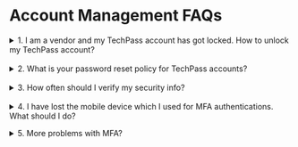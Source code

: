 # Account Management FAQs
<details><summary>
1. I am a vendor and my TechPass account has got locked. How to unlock my TechPass account?</summary>
<br>Vendor's TechPass account will be locked after five consecutive unsuccessful login attempts. Go to <a href="https://passwordreset.microsoftonline.com/">reset password</a> and follow the on-screen instructions.</details><br>
<details><summary>
2. What is your password reset policy for TechPass accounts?</summary>
<br>For vendors, we follow the <a href="https://docs.microsoft.com/en-us/azure/active-directory/authentication/concept-sspr-policy#administrator-password-policy-differences">password policy of Azure Active Directory</a>. Hence vendors will receive a password expiry notification accordingly. You can <a href="https://passwordreset.microsoftonline.com/">reset password</a> by following the on-screen instructions listed in this page.<br><br>
However, if you are a public officer, you will be notified to reset your GSIB password as per the WOG password policies. If there are any issues with this, please contact your organisation's Agency Facility Management (AFM).</details><br>
<details><summary>
3. How often should I verify my security info?</summary>
<br>As security information is vital, you need to make sure it is always up-to-date. You will receive a reminder every 180 days to review your security info and update it as needed.<br><br>
To manage your security info any time, go to <a href="https://myaccount.microsoft.com/">My Account</a>.</details><br>
<details><summary>
4. I have lost the mobile device which I used for MFA authentications. What should I do?</summary>

**If you are a vendor**:

i. Raise a [service request](https://go.gov.sg/techpass-sr) to contact our technical support to remove the MFA configured for your TechPass account.

ii. Once this done you will be notified. Proceed to [reset-techpass-mfa-for-new-device](reset-techpass-mfa-for-new-device) using your new mobile device.

 **If you are a public officer**:

i. Contact your Agency Facility Management (AFM) to  remove the MFA configured for your WOG account and raise a [service request](https://go.gov.sg/techpass-sr) to remove the MFA configured for your TechPass account.

ii. Once these are completed, reset MFA for [WOG account](reset-security-verification-for-wog-account) and [TechPass account](reset-techpass-mfa-for-new-device) using your new mobile device.

?> In the service request form, select **Service Request** and **Request to reset Multi Factor Authentication (MFA)** as **Ticket Type** and **Service Requests** respectively.</details>
<details><summary>
5. More problems with MFA?</summary>

You may visit Microsoft's [Common problems with two-factor verification](https://docs.microsoft.com/en-us/troubleshoot/azure/active-directory/troubleshoot-azure-mfa-issue) for more information or you may raise us a [service request](https://go.gov.sg/techpass-sr).
